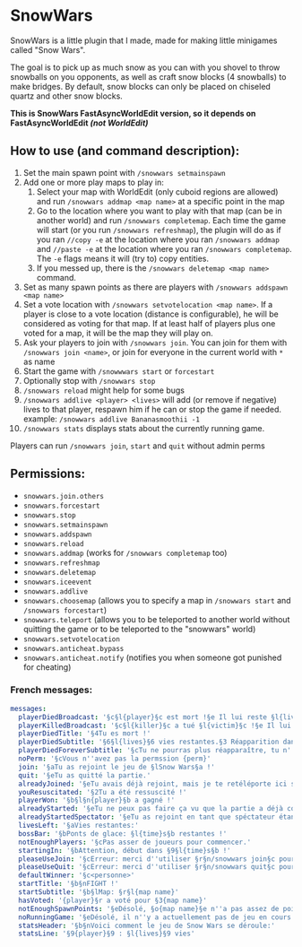# SnowWars
SnowWars is a little plugin that I made, made for making little minigames called "Snow Wars".

The goal is to pick up as much snow as you can with you shovel to throw snowballs on you opponents,
as well as craft snow blocks (4 snowballs) to make bridges. By default, snow blocks can only be placed
on chiseled quartz and other snow blocks.

**This is SnowWars FastAsyncWorldEdit version, so it depends on FastAsyncWorldEdit *(not WorldEdit)***

## How to use (and command description):
1. Set the main spawn point with `/snowwars setmainspawn`
2. Add one or more play maps to play in:
   1. Select your map with WorldEdit (only cuboid regions are allowed) and run `/snowwars addmap <map name>` at a
      specific point in the map
   2. Go to the location where you want to play with that map (can be in another world) and run `/snowwars completemap`.
      Each time the game will start (or you run `/snowwars refreshmap`), the plugin will do as if you ran `//copy -e`
      at the location where you ran `/snowwars addmap` and `//paste -e` at the location where you ran
      `/snowwars completemap`. The `-e` flags means it will (try to) copy entities.
   3. If you messed up, there is the `/snowwars deletemap <map name>` command.
3. Set as many spawn points as there are players with `/snowwars addspawn <map name>`
4. Set a vote location with `/snowwars setvotelocation <map name>`. If a player is close to a vote location (distance
   is configurable), he will be considered as voting for that map. If at least half of players plus one voted for a
   map, it will be the map they will play on.
5. Ask your players to join with `/snowwars join`. You can join for them with `/snowwars join <name>`, or join
   for everyone in the current world with `*` as name
6. Start the game with `/snowwwars start` or `forcestart`
7. Optionally stop with `/snowwars stop`
8. `/snowwars reload` might help for some bugs
9. `/snowwars addlive <player> <lives>` will add (or remove if negative) lives to that player, respawn him if
   he can or stop the game if needed. example: `/snowwars addlive Bananasmoothii -1`
10. `/snowwars stats` displays stats about the currently running game.

Players can run `/snowwars join`, `start` and `quit` without admin perms

## Permissions:
- `snowwars.join.others`
- `snowwars.forcestart`
- `snowwars.stop`
- `snowwars.setmainspawn`
- `snowwars.addspawn`
- `snowwars.reload`
- `snowwars.addmap` (works for `/snowwars completemap` too)
- `snowwars.refreshmap`
- `snowwars.deletemap`
- `snowwars.iceevent`
- `snowwars.addlive`
- `snowwars.choosemap` (allows you to specify a map in `/snowwars start` and `/snowwars forcestart`)
- `snowwars.teleport` (allows you to be teleported to another world without quitting the game or to be teleported to the
  "snowwars" world)
- `snowwars.setvotelocation`
- `snowwars.anticheat.bypass`
- `snowwars.anticheat.notify` (notifies you when someone got punished for cheating)

### French messages:
```yaml
messages:
  playerDiedBroadcast: '§c§l{player}§c est mort !§e Il lui reste §l{lives}§e vies. §6§l{remaining}§6 joueurs restant !'
  playerKilledBroadcast: '§c§l{killer}§c a tué §l{victim}§c !§e Il lui reste §l{lives}§e vies. §6§l{remaining}§6 joueurs restant !'
  playerDiedTitle: '§4Tu es mort !'
  playerDiedSubtitle: '§6§l{lives}§6 vies restantes.§3 Réapparition dans §l{time}§3.'
  playerDiedForeverSubtitle: '§cTu ne pourras plus réapparaître, tu n''as plus de vies.'
  noPerm: '§cVous n''avez pas la permssion {perm}'
  join: '§aTu as rejoint le jeu de §lSnow Wars§a !'
  quit: '§eTu as quitté la partie.'
  alreadyJoined: '§eTu avais déjà rejoint, mais je te retéléporte ici si tu veux.'
  youResuscitated: '§2Tu a été ressuscité !'
  playerWon: '§b§l§n{player}§b a gagné !'
  alreadyStarted: '§eTu ne peux pas faire ça vu que la partie a déjà commencé !'
  alreadyStartedSpectator: '§eTu as rejoint en tant que spéctateur étant donné que le jeu a déjà  commencé.'
  livesLeft: '§aVies restantes:'
  bossBar: '§bPonts de glace: §l{time}s§b restantes !'
  notEnoughPlayers: '§cPas asser de joueurs pour commencer.'
  startingIn: '§bAttention, début dans §9§l{time}s§b !'
  pleaseUseJoin: '§cErreur: merci d''utiliser §r§n/snowwars join§c pour rejoindre ce monde.'
  pleaseUseQuit: '§cErreur: merci d''utiliser §r§n/snowwars quit§c pour aller dans un autre monde.'
  defaultWinner: '§c<personne>'
  startTitle: '§b§nFIGHT !'
  startSubtitle: '§b§lMap: §r§l{map name}'
  hasVoted: '{player}§r a voté pour §3{map name}'
  notEnoughSpawnPoints: '§eDésolé, §o{map name}§e n''a pas assez de points de spawn pour {players} joueurs.'
  noRunningGame: '§eDésolé, il n''y a actuellement pas de jeu en cours.'
  statsHeader: '§b§nVoici comment le jeu de Snow Wars se déroule:'
  statsLine: '§9{player}§9 : §l{lives}§9 vies'
```
